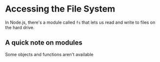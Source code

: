 # Accessing the File System

In Node.js, there's a module called `fs` that lets us read and write to files on the hard drive.

## A quick note on modules
Some objects and functions aren't available 